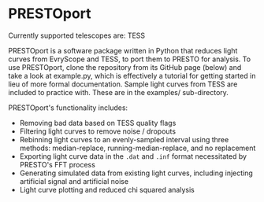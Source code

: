 # PRESTOport
Currently supported telescopes are: TESS

PRESTOport is a software package written in Python that reduces light curves from EvryScope and TESS, to port them to PRESTO for analysis. To use PRESTOport, clone the repository from its GitHub page (below) and take a look at example.py, which is effectively a tutorial for getting started in lieu of more formal documentation. Sample light curves from TESS are included to practice with. These are in the examples/ sub-directory.

PRESTOport's functionality includes:
 * Removing bad data based on TESS quality flags
 * Filtering light curves to remove noise / dropouts
 * Rebinning light curves to an evenly-sampled interval using three methods: median-replace, running-median-replace, and no replacement
 * Exporting light curve data in the ``.dat`` and ``.inf`` format necessitated by PRESTO's FFT process
 * Generating simulated data from existing light curves, including injecting artificial signal and artificial noise
 * Light curve plotting and reduced chi squared analysis
